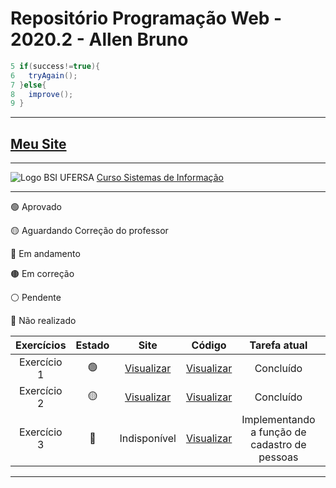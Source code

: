 # Repositório Programação Web - 2020.2 - Allen Bruno 

```java
5 if(success!=true){
6   tryAgain();
7 }else{
8   improve();       
9 }
```

***
## [Meu Site](https://brunocardo11.github.io)
***
![Logo BSI UFERSA](https://bsiangicos.ufersa.edu.br/wp-content/uploads/sites/70/2019/03/bsi-logo.png)
[Curso Sistemas de Informação](https://bsiangicos.ufersa.edu.br/)

***
🟢 Aprovado

🟡 Aguardando Correção do professor

🔵 Em andamento

🟤 Em correção

⚪️ Pendente

🔴 Não realizado

Exercícios   | Estado | Site | Código | Tarefa atual | Início | Prazo final
:---------: | :------: | :----: | :---: |  :----: | :---: | :---:
Exercício 1 | 🟢 | [Visualizar](https://brunocardo11.github.io/Site/atividade-aula-1.html) | [Visualizar](https://github.com/brunocardo11/pweb_2020.2_allenBruno/tree/main/meuSite) | Concluído | 26/02/2021 | 08/03/2021
Exercício 2 | 🟡 | [Visualizar](https://brunocardo11.github.io/Site/exercicio-2/index.html) | [Visualizar](https://github.com/brunocardo11/pweb_2020.2_allenBruno/tree/main/exercicio2/meuSite) | Concluído | 05/03/2021 | 22/03/2021
Exercício 3 | 🔵 | Indisponível | [Visualizar](https://github.com/brunocardo11/pweb_2020.2_allenBruno/tree/main/projetoPweb-2020.2/cadpessoas_allen) | Implementando a função de cadastro de pessoas | 26/03/2021 | 12/04/2021

***